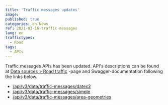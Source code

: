 ```yaml
---
title: 'Traffic messages updates'
image:
published: true
categories: en News
ref: 2021-03-16-traffic-messages
lang: en
traffictypes:
  - Road
tags:
  - APIs
---
```



Traffic messages APIs has been updated. API's descriptions can be found at [Data sources > Road traffic](/en/road-traffic/#traffic-messages) -page and Swagger-documentation following the links below.
* [/api/v3/data/traffic-messages/datex2](https://tie.digitraffic.fi/swagger/#/Data%20v3/trafficMessageDatex2UsingGET)
* [/api/v3/data/traffic-messages/simple](https://tie.digitraffic.fi/swagger/#/Data%20v3/trafficMessageSimpleUsingGET)
* [/api/v3/data/traffic-messages/area-geometries](https://tie.digitraffic.fi/swagger/#/Data%20v3/areaLocationRegionsUsingGET)


